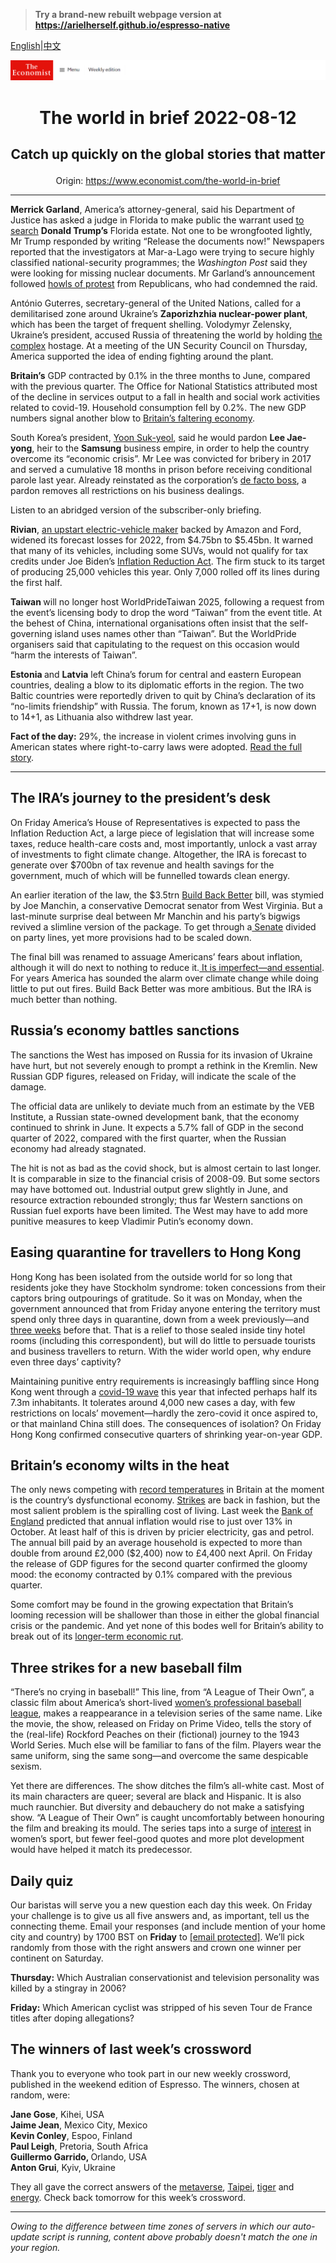 > **Try a brand-new rebuilt webpage version at https://arielherself.github.io/espresso-native**

[English](https://github.com/arielherself/espresso/blob/main/README.md)|[中文](https://github-com.translate.goog/arielherself/espresso/blob/main/README.md?_x_tr_sl=en&_x_tr_tl=zh-CN&_x_tr_hl=zh-CN&_x_tr_pto=wapp)



![The Economist](menubar.png)

# <p align="center">The world in brief 2022-08-12</p>

## <p align="center">Catch up quickly on the global stories that matter</p>

<p align="center">Origin: <a href="https://www.economist.com/the-world-in-brief">https://www.economist.com/the-world-in-brief</a><hr>

<strong>Merrick Garland</strong>, America’s attorney-general, said his Department of Justice has asked a judge in Florida to make public the warrant used [to search](https://www.economist.com/united-states/2022/08/09/an-fbi-raid-on-donald-trumps-home-ignites-a-political-firestorm) <strong>Donald Trump’s</strong> Florida estate. Not one to be wrongfooted lightly, Mr Trump responded by writing “Release the documents now!” Newspapers reported that the investigators at Mar-a-Lago were trying to secure highly classified national-security programmes; the <em>Washington Post</em> said they were looking for missing nuclear documents. Mr Garland’s announcement followed [howls of protest](https://www.economist.com/united-states/2022/08/10/the-raid-on-mar-a-lago-could-shake-americas-foundations) from Republicans, who had condemned the raid. 

António Guterres, secretary-general of the United Nations, called for a demilitarised zone around Ukraine’s <strong>Zaporizhzhia nuclear-power plant</strong>, which has been the target of frequent shelling. Volodymyr Zelensky, Ukraine’s president, accused Russia of threatening the world by holding [the complex](https://www.economist.com/by-invitation/2022/06/16/nuclear-plants-could-become-dirty-bombs-in-ukraine-warns-serhii-plokhy) hostage. At a meeting of the UN Security Council on Thursday, America supported the idea of ending fighting around the plant.

<strong>Britain’s</strong> GDP contracted by 0.1% in the three months to June, compared with the previous quarter. The Office for National Statistics attributed most of the decline in services output to a fall in health and social work activities related to covid-19. Household consumption fell by 0.2%. The new GDP numbers signal another blow to [Britain’s faltering economy](https://www.economist.com/britain/2022/08/11/britains-economy-is-taking-a-drubbing).

South Korea’s president, [Yoon Suk-yeol](https://www.economist.com/the-economist-explains/2021/11/18/who-is-yoon-suk-yeol-south-koreas-conservative-candidate-for-president), said he would pardon <strong>Lee Jae-yong</strong>, heir to the <strong>Samsung</strong> business empire, in order to help the country overcome its “economic crisis”. Mr Lee was convicted for bribery in 2017 and served a cumulative 18 months in prison before receiving conditional parole last year. Already reinstated as the corporation’s [de facto boss](https://www.economist.com/asia/2021/08/12/the-release-from-prison-of-samsungs-de-facto-boss-raises-eyebrows), a pardon removes all restrictions on his business dealings.

Listen to an abridged version of the subscriber-only briefing.

<strong>Rivian</strong>, [an upstart electric-vehicle maker](https://www.economist.com/business/2021/09/02/an-electric-vehicle-startup-aims-for-a-stellar-valuation) backed by Amazon and Ford, widened its forecast losses for 2022, from $4.75bn to $5.45bn. It warned that many of its vehicles, including some SUVs, would not qualify for tax credits under Joe Biden’s [Inflation Reduction Act](https://www.economist.com/united-states/2022/08/09/joe-bidens-signature-legislation-passes-the-senate-at-last). The firm stuck to its target of producing 25,000 vehicles this year. Only 7,000 rolled off its lines during the first half.

<strong>Taiwan </strong>will no longer host WorldPrideTaiwan 2025, following a request from the event’s licensing body to drop the word “Taiwan” from the event title. At the behest of China, international organisations often insist that the self-governing island uses names other than “Taiwan”. But the WorldPride organisers said that capitulating to the request on this occasion would “harm the interests of Taiwan”. 

<strong>Estonia </strong>and <strong>Latvia</strong> left China’s forum for central and eastern European countries, dealing a blow to its diplomatic efforts in the region. The two Baltic countries were reportedly driven to quit by China’s declaration of its “no-limits friendship” with Russia. The forum, known as 17+1, is now down to 14+1, as Lithuania also withdrew last year.

<strong>Fact of the day:</strong> 29%, the increase in violent crimes involving guns in American states where right-to-carry laws were adopted. [Read the full story](https://www.economist.com/graphic-detail/2022/08/11/a-supreme-court-ruling-could-spell-even-more-gun-crime).

----------

## The IRA’s journey to the president’s desk

On Friday America’s House of Representatives is expected to pass the Inflation Reduction Act, a large piece of legislation that will increase some taxes, reduce health-care costs and, most importantly, unlock a vast array of investments to fight climate change. Altogether, the IRA is forecast to generate over $700bn of tax revenue and health savings for the government, much of which will be funnelled towards clean energy.

An earlier iteration of the law, the $3.5trn [Build Back Better](https://www.economist.com/united-states/2021/12/19/joe-manchin-kills-the-build-back-better-act-joe-bidens-ambitious-legislative-package) bill, was stymied by Joe Manchin, a conservative Democrat senator from West Virginia. But a last-minute surprise deal between Mr Manchin and his party’s bigwigs revived a slimline version of the package. To get through a[ Senate](https://www.economist.com/united-states/2022/08/09/joe-bidens-signature-legislation-passes-the-senate-at-last) divided on party lines, yet more provisions had to be scaled down.

The final bill was renamed to assuage Americans’ fears about inflation, although it will do next to nothing to reduce it.[ It is imperfect—and essential](https://www.economist.com/leaders/2022/08/08/americas-climate-plus-spending-bill-is-flawed-but-essential). For years America has sounded the alarm over climate change while doing little to put out fires. Build Back Better was more ambitious. But the IRA is much better than nothing.

## Russia’s economy battles sanctions

The sanctions the West has imposed on Russia for its invasion of Ukraine have hurt, but not severely enough to prompt a rethink in the Kremlin. New Russian GDP figures, released on Friday, will indicate the scale of the damage.  
  
 The official data are unlikely to deviate much from an estimate by the VEB Institute, a Russian state-owned development bank, that the economy continued to shrink in June. It expects a 5.7% fall of GDP in the second quarter of 2022, compared with the first quarter, when the Russian economy had already stagnated.  
  
 The hit is not as bad as the covid shock, but is almost certain to last longer. It is comparable in size to the financial crisis of 2008-09. But some sectors may have bottomed out. Industrial output grew slightly in June, and resource extraction rebounded strongly; thus far Western sanctions on Russian fuel exports have been limited. The West may have to add more punitive measures to keep Vladimir Putin’s economy down.

## Easing quarantine for travellers to Hong Kong

Hong Kong has been isolated from the outside world for so long that residents joke they have Stockholm syndrome: token concessions from their captors bring outpourings of gratitude. So it was on Monday, when the government announced that from Friday anyone entering the territory must spend only three days in quarantine, down from a week previously—and [three weeks](https://www.economist.com/china/2020/05/02/a-view-from-the-covid-19th-floor) before that. That is a relief to those sealed inside tiny hotel rooms (including this correspondent), but will do little to persuade tourists and business travellers to return. With the wider world open, why endure even three days’ captivity? 

Maintaining punitive entry requirements is increasingly baffling since Hong Kong went through a [covid-19 wave](https://www.economist.com/graphic-detail/2022/03/18/hong-kong-is-now-the-centre-of-the-pandemic) this year that infected perhaps half its 7.3m inhabitants. It tolerates around 4,000 new cases a day, with few restrictions on locals’ movement—hardly the zero-covid it once aspired to, or that mainland China still does. The consequences of isolation? On Friday Hong Kong confirmed consecutive quarters of shrinking year-on-year GDP.

## Britain’s economy wilts in the heat

The only news competing with [record temperatures](https://www.economist.com/graphic-detail/2022/08/09/julys-heatwave-may-have-killed-thousands-of-britons) in Britain at the moment is the country’s dysfunctional economy. [Strikes](https://www.economist.com/britain/2022/08/09/almost-nothing-seems-to-be-working-in-britain-it-could-get-worse) are back in fashion, but the most salient problem is the spiralling cost of living. Last week the [Bank of England](https://www.economist.com/britain/2022/07/28/the-bank-of-england-must-weather-high-inflation-and-meddling-politicians) predicted that annual inflation would rise to just over 13% in October. At least half of this is driven by pricier electricity, gas and petrol. The annual bill paid by an average household is expected to more than double from around £2,000 ($2,400) now to £4,400 next April. On Friday the release of GDP figures for the second quarter confirmed the gloomy mood: the economy contracted by 0.1% compared with the previous quarter.

Some comfort may be found in the growing expectation that Britain’s looming recession will be shallower than those in either the global financial crisis or the pandemic. And yet none of this bodes well for Britain’s ability to break out of its [longer-term economic rut](https://www.economist.com/leaders/2022/06/09/low-economic-growth-is-a-slow-burning-crisis-for-britain).

## Three strikes for a new baseball film

“There’s no crying in baseball!” This line, from “A League of Their Own”, a classic film about America’s short-lived [women’s professional baseball league](https://www.economist.com/culture/2022/08/11/a-league-of-their-own-examines-race-and-gender-in-baseballs-past), makes a reappearance in a television series of the same name. Like the movie, the show, released on Friday on Prime Video, tells the story of the (real-life) Rockford Peaches on their (fictional) journey to the 1943 World Series. Much else will be familiar to fans of the film. Players wear the same uniform, sing the same song—and overcome the same despicable sexism. 

Yet there are differences. The show ditches the film’s all-white cast. Most of its main characters are queer; several are black and Hispanic. It is also much raunchier. But diversity and debauchery do not make a satisfying show. “A League of Their Own” is caught uncomfortably between honouring the film and breaking its mould. The series taps into a surge of [interest](https://www.economist.com/international/2022/07/21/the-womens-euros-are-selling-out-stadiums) in women’s sport, but fewer feel-good quotes and more plot development would have helped it match its predecessor.

## Daily quiz

Our baristas will serve you a new question each day this week. On Friday your challenge is to give us all five answers and, as important, tell us the connecting theme. Email your responses (and include mention of your home city and country) by 1700 BST on <strong>Friday</strong> to [<span class="__cf_email__" data-cfemail="e3b2968a99a69093918690908ca386808c8d8c8e8a9097cd808c8e">[email&#160;protected]</span>](https://mail.google.com/mail/?view=cm&amp;fs=1&amp;tf=1&amp;to=QuizEspresso@economist.com). We’ll pick randomly from those with the right answers and crown one winner per continent on Saturday.

<strong>Thursday:</strong> Which Australian conservationist and television personality was killed by a stingray in 2006?

<strong>Friday:</strong> Which American cyclist was stripped of his seven Tour de France titles after doping allegations?

## The winners of last week’s crossword

Thank you to everyone who took part in our new weekly crossword, published in the weekend edition of Espresso. The winners, chosen at random, were: 

<strong>Jane Gose</strong>, Kihei, USA  
<strong>Jaime Jean</strong>, Mexico City, Mexico   
<strong>Kevin Conley</strong>, Espoo, Finland   
<strong>Paul Leigh</strong>, Pretoria, South Africa   
<strong>Guillermo Garrido, </strong>Orlando, USA  
<strong>Anton Grui</strong>, Kyiv, Ukraine

They all gave the correct answers of the [metaverse](https://www.economist.com/culture/2022/07/27/in-the-metaverse-matthew-ball-explains-where-the-idea-came-from), [Taipei](https://www.economist.com/by-invitation/2022/08/03/xi-jinping-may-attack-taiwan-to-secure-his-legacy-warn-admiral-lee-hsi-min-and-eric-lee), [tiger](https://www.economist.com/1843/2022/07/28/look-whos-stalking-the-black-leopards-of-gloucestershire) and [energy](https://www.economist.com/europe/2022/07/28/the-eu-agrees-on-an-energy-diet-to-fight-russian-gas-cuts). Check back tomorrow for this week’s crossword.

----------

*Owing to the difference between time zones of servers in which our auto-update script is running, content above probably doesn't match the one in your region.*
